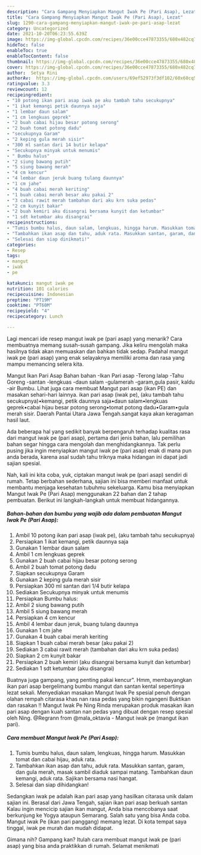 ```yaml
---
description: "Cara Gampang Menyiapkan Mangut Iwak Pe (Pari Asap), Lezat"
title: "Cara Gampang Menyiapkan Mangut Iwak Pe (Pari Asap), Lezat"
slug: 1290-cara-gampang-menyiapkan-mangut-iwak-pe-pari-asap-lezat
category: Uncategorized
date: 2021-10-20T06:23:55.639Z
image: https://img-global.cpcdn.com/recipes/36e00cce47873355/680x482cq70/mangut-iwak-pe-pari-asap-foto-resep-utama.jpg
hideToc: false
enableToc: true
enableTocContent: false
thumbnail: https://img-global.cpcdn.com/recipes/36e00cce47873355/680x482cq70/mangut-iwak-pe-pari-asap-foto-resep-utama.jpg
cover: https://img-global.cpcdn.com/recipes/36e00cce47873355/680x482cq70/mangut-iwak-pe-pari-asap-foto-resep-utama.jpg
author:  Setya Rini
authorAv:  https://img-global.cpcdn.com/users/69ef52973f3df102/60x60cq50/avatar.jpg
ratingvalue: 3.3
reviewcount: 12
recipeingredient:
- "10 potong ikan pari asap iwak pe aku tambah tahu secukupnya"
- "1 ikat kemangi petik daunnya saja"
- "1 lembar daun salam"
- "1 cm lengkuas geprek"
- "2 buah cabai hijau besar potong serong"
- "2 buah tomat potong dadu"
- "secukupnya Garam"
- "2 keping gula merah sisir"
- "300 ml santan dari 14 butir kelapa"
- "Secukupnya minyak untuk menumis"
- " Bumbu halus"
- "2 siung bawang putih"
- "5 siung bawang merah"
- "4 cm kencur"
- "4 lembar daun jeruk buang tulang daunnya"
- "1 cm jahe"
- "4 buah cabai merah keriting"
- "1 buah cabai merah besar aku pakai 2"
- "3 cabai rawit merah tambahan dari aku krn suka pedas"
- "2 cm kunyit bakar"
- "2 buah kemiri aku disangrai bersama kunyit dan ketumbar"
- "1 sdt ketumbar aku disangrai"
recipeinstructions:
- "Tumis bumbu halus, daun salam, lengkuas, hingga harum. Masukkan tomat dan cabai hijau, aduk rata."
- "Tambahkan ikan asap dan tahu, aduk rata. Masukkan santan, garam, dan gula merah, masak sambil diaduk sampai matang. Tambahkan daun kemangi, aduk rata. Sajikan bersama nasi hangat."
- "Selesai dan siap dinikmati!"
categories:
- Resep
tags:
- mangut
- iwak
- pe

katakunci: mangut iwak pe 
nutrition: 101 calories
recipecuisine: Indonesian
preptime: "PT19M"
cooktime: "PT60M"
recipeyield: "4"
recipecategory: Lunch

---
```



Lagi mencari ide resep mangut iwak pe (pari asap) yang menarik? Cara membuatnya memang susah-susah gampang. Jika keliru mengolah maka hasilnya tidak akan memuaskan dan bahkan tidak sedap. Padahal mangut iwak pe (pari asap) yang enak selayaknya memiliki aroma dan rasa yang mampu memancing selera kita.


Mangut Ikan Pari Asap Bahan bahan -Ikan Pari asap -Terong lalap -Tahu Goreng -santan -lengkuas -daun salam -gulamerah -garam,gula pasir, kaldu -air Bumbu. Lihat juga cara membuat Mangut pari asap (ikan PE) dan masakan sehari-hari lainnya. ikan pari asap (iwak pe), (aku tambah tahu secukupnya)•kemangi, petik daunnya saja•daun salam•lengkuas geprek•cabai hijau besar potong serong•tomat potong dadu•Garam•gula merah sisir. Daerah Pantai Utara Jawa Tengah.sangat kaya akan keragaman hasil laut.

Ada beberapa hal yang sedikit banyak berpengaruh terhadap kualitas rasa dari mangut iwak pe (pari asap), pertama dari jenis bahan, lalu pemilihan bahan segar hingga cara mengolah dan menghidangkannya. Tak perlu pusing jika ingin menyiapkan mangut iwak pe (pari asap) enak di mana pun anda berada, karena asal sudah tahu triknya maka hidangan ini dapat jadi sajian spesial.


Nah, kali ini kita coba, yuk, ciptakan mangut iwak pe (pari asap) sendiri di rumah. Tetap berbahan sederhana, sajian ini bisa memberi manfaat untuk membantu menjaga kesehatan tubuhmu sekeluarga. Kamu bisa menyiapkan Mangut Iwak Pe (Pari Asap) menggunakan 22 bahan dan 2 tahap pembuatan. Berikut ini langkah-langkah untuk membuat hidangannya.

<!--inarticleads1-->

##### Bahan-bahan dan bumbu yang wajib ada dalam pembuatan Mangut Iwak Pe (Pari Asap):

1. Ambil 10 potong ikan pari asap (iwak pe), (aku tambah tahu secukupnya)
1. Persiapkan 1 ikat kemangi, petik daunnya saja
1. Gunakan 1 lembar daun salam
1. Ambil 1 cm lengkuas geprek
1. Gunakan 2 buah cabai hijau besar potong serong
1. Ambil 2 buah tomat potong dadu
1. Siapkan secukupnya Garam
1. Gunakan 2 keping gula merah sisir
1. Persiapkan 300 ml santan dari 1/4 butir kelapa
1. Sediakan Secukupnya minyak untuk menumis
1. Persiapkan  Bumbu halus:
1. Ambil 2 siung bawang putih
1. Ambil 5 siung bawang merah
1. Persiapkan 4 cm kencur
1. Ambil 4 lembar daun jeruk, buang tulang daunnya
1. Gunakan 1 cm jahe
1. Gunakan 4 buah cabai merah keriting
1. Siapkan 1 buah cabai merah besar (aku pakai 2)
1. Sediakan 3 cabai rawit merah (tambahan dari aku krn suka pedas)
1. Siapkan 2 cm kunyit bakar
1. Persiapkan 2 buah kemiri (aku disangrai bersama kunyit dan ketumbar)
1. Sediakan 1 sdt ketumbar (aku disangrai)


Buatnya juga gampang, yang penting pakai kencur&#34;. Hmm, membayangkan ikan pari asap bergelimang bumbu mangut dan santan kental sepertinya lezat sekali. Menyediakan masakan Mangut Iwak Pe spesial penuh dengan olahan rempah citarasa khas nan rasa pedas yang bikin ngangeni Buktikan dan rasakan !! Mangut Iwak Pe Ning Rinda merupakan produk masakan ikan pari asap dengan kuah santan nan pedas yang dibuat dengan resep spesial oleh Ning. @Regrann from @mala_oktavia - Mangut iwak pe (mangut ikan pari). 

<!--inarticleads2-->

##### Cara membuat Mangut Iwak Pe (Pari Asap):

1. Tumis bumbu halus, daun salam, lengkuas, hingga harum. Masukkan tomat dan cabai hijau, aduk rata.
1. Tambahkan ikan asap dan tahu, aduk rata. Masukkan santan, garam, dan gula merah, masak sambil diaduk sampai matang. Tambahkan daun kemangi, aduk rata. Sajikan bersama nasi hangat.
1. Selesai dan siap dihidangkan!

Sedangkan iwak pe adalah ikan pari asap yang hasilkan citarasa unik dalam sajian ini. Berasal dari Jawa Tengah, sajian ikan pari asap berkuah santan Kalau ingin mencicip sajian ikan mangut, Anda bisa mencobanya saat berkunjung ke Yogya ataupun Semarang. Salah satu yang bisa Anda coba. Mangut iwak Pe (ikan pari panggang) memang lezat. Di kota tempat saya tinggal, iwak pe murah dan mudah didapat. 

Gimana nih? Gampang kan? Itulah cara membuat mangut iwak pe (pari asap) yang bisa anda praktikkan di rumah. Selamat menikmati

